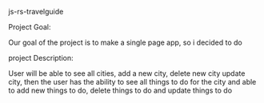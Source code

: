 js-rs-travelguide

Project Goal:

Our goal of the project is to make a single page app, so i decided to do

project Description:

User will be able to see all cities, add a new city, delete new city
update city,
then the user has the ability to see all things to do for the city and able to add new things to do, delete things to do and update things to do
